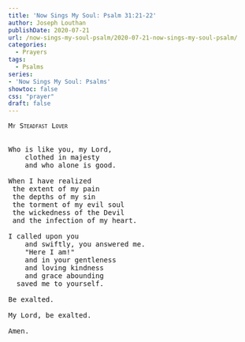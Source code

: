 ```yaml
---
title: 'Now Sings My Soul: Psalm 31:21-22'
author: Joseph Louthan
publishDate: 2020-07-21
url: /now-sings-my-soul-psalm/2020-07-21-now-sings-my-soul-psalm/
categories:
  - Prayers
tags:
  - Psalms
series:
- 'Now Sings My Soul: Psalms'
showtoc: false
css: "prayer"
draft: false
---
```

<pre>
<div style="font-variant: small-caps;">My Steadfast Lover</div>
&nbsp;
Who is like you, my Lord,
	clothed in majesty
	and who alone is good.

When I have realized
 the extent of my pain
 the depths of my sin
 the torment of my evil soul
 the wickedness of the Devil
 and the infection of my heart.

I called upon you
	and swiftly, you answered me.
	"Here I am!"
	and in your gentleness
	and loving kindness
	and grace abounding
  saved me to yourself.

Be exalted.

My Lord, be exalted.

Amen.
</pre>